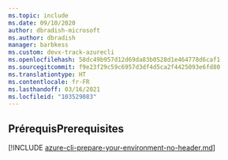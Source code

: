 ```yaml
---
ms.topic: include
ms.date: 09/10/2020
author: dbradish-microsoft
ms.author: dbradish
manager: barbkess
ms.custom: devx-track-azurecli
ms.openlocfilehash: 58dc49b957d12d69da83b0528d1e464778d6caf1
ms.sourcegitcommit: f9e23f29c59c6957d3df4d5ca2f4425093e6fd80
ms.translationtype: HT
ms.contentlocale: fr-FR
ms.lasthandoff: 03/16/2021
ms.locfileid: "103529083"
---
```

## <a name="prerequisites"></a><span data-ttu-id="084f9-101">Prérequis</span><span class="sxs-lookup"><span data-stu-id="084f9-101">Prerequisites</span></span>

[!INCLUDE [azure-cli-prepare-your-environment-no-header.md](azure-cli-prepare-your-environment-no-header.md)]
